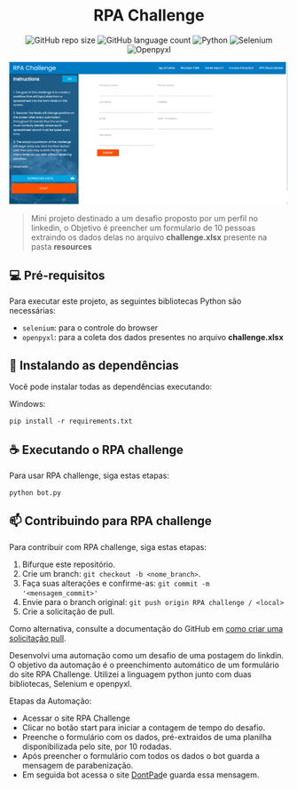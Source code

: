 <div align="center">

# RPA Challenge

![GitHub repo size](https://img.shields.io/github/repo-size/JoelRoolJunior/RPA-Challenge?style=for-the-badge)
![GitHub language count](https://img.shields.io/github/languages/count/JoelRoolJunior/RPA-Challenge?style=for-the-badge)
![Python](https://img.shields.io/badge/python-3670A0?style=for-the-badge&logo=python&logoColor=ffdd54)
![Selenium](https://img.shields.io/badge/Selenium-43B02A?style=for-the-badge&logo=Selenium&logoColor=white)
![Openpyxl](https://img.shields.io/badge/Openpyxl-11303d?style=for-the-badge&logo=openpyxl)

</div>

![RPA Challenge](docs/rpa_challenge.png)

> Mini projeto destinado a um desafio proposto por um perfil no linkedin, o Objetivo é preencher um formulario de 10 pessoas extraindo os dados delas no arquivo **challenge.xlsx** presente na pasta **resources**

## 💻 Pré-requisitos

Para executar este projeto, as seguintes bibliotecas Python são necessárias:

- `selenium`: para o controle do browser
- `openpyxl`: para a coleta dos dados presentes no arquivo **challenge.xlsx**

## 🚀 Instalando as dependências

Você pode instalar todas as dependências executando:

Windows:

```
pip install -r requirements.txt
```

## ☕ Executando o RPA challenge

Para usar RPA challenge, siga estas etapas:

```
python bot.py
```

## 📫 Contribuindo para RPA challenge

Para contribuir com RPA challenge, siga estas etapas:

1. Bifurque este repositório.
2. Crie um branch: `git checkout -b <nome_branch>`.
3. Faça suas alterações e confirme-as: `git commit -m '<mensagem_commit>'`
4. Envie para o branch original: `git push origin RPA challenge / <local>`
5. Crie a solicitação de pull.

Como alternativa, consulte a documentação do GitHub em [como criar uma solicitação pull](https://help.github.com/en/github/collaborating-with-issues-and-pull-requests/creating-a-pull-request).


Desenvolvi uma automação como um desafio de uma postagem do linkdin. O objetivo da automação é o preenchimento automático de um formulário do site RPA Challenge.
Utilizei a linguagem python junto com duas bibliotecas, Selenium e openpyxl.

Etapas da Automação:
- Acessar o site RPA Challenge
- Clicar no botão start para iniciar a contagem de tempo do desafio.
- Preenche o formulário com os dados, pré-extraidos de uma planilha disponibilizada pelo site, por 10 rodadas.
- Após preencher o formulário com todos os dados o bot guarda a mensagem de parabenização. 
- Em seguida bot acessa o site [DontPad](https://dontpad.com/result_RPAChallenge)e guarda essa mensagem.
